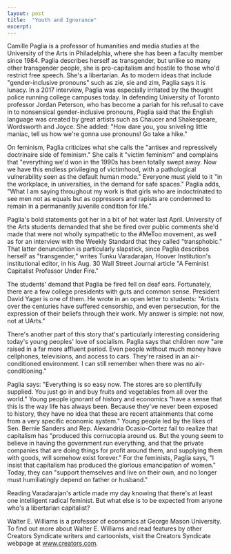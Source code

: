 ```yaml
---
layout: post
title:  "Youth and Ignorance"
excerpt:
---
```




Camille Paglia is a professor of humanities and media studies at the University of the Arts in Philadelphia, where she has been a faculty member since 1984. Paglia describes herself as transgender, but unlike so many other transgender people, she is pro-capitalism and hostile to those who'd restrict free speech. She's a libertarian. As to modern ideas that include "gender-inclusive pronouns" such as zie, sie and zim, Paglia says it is lunacy. In a 2017 interview, Paglia was especially irritated by the thought police running college campuses today. In defending University of Toronto professor Jordan Peterson, who has become a pariah for his refusal to cave in to nonsensical gender-inclusive pronouns, Paglia said that the English language was created by great artists such as Chaucer and Shakespeare, Wordsworth and Joyce. She added: "How dare you, you sniveling little maniac, tell us how we're gonna use pronouns! Go take a hike."

On feminism, Paglia criticizes what she calls the "antisex and repressively doctrinaire side of feminism." She calls it "victim feminism" and complains that "everything we'd won in the 1990s has been totally swept away. Now we have this endless privileging of victimhood, with a pathological vulnerability seen as the default human mode." Everyone must yield to it "in the workplace, in universities, in the demand for safe spaces." Paglia adds, "What I am saying throughout my work is that girls who are indoctrinated to see men not as equals but as oppressors and rapists are condemned to remain in a permanently juvenile condition for life."

Paglia's bold statements got her in a bit of hot water last April. University of the Arts students demanded that she be fired over public comments she'd made that were not wholly sympathetic to the #MeToo movement, as well as for an interview with the Weekly Standard that they called "transphobic." That latter denunciation is particularly slapstick, since Paglia describes herself as "transgender," writes Tunku Varadarajan, Hoover Institution's institutional editor, in his Aug. 30 Wall Street Journal article "A Feminist Capitalist Professor Under Fire." 

The students' demand that Paglia be fired fell on deaf ears. Fortunately, there are a few college presidents with guts and common sense. President David Yager is one of them. He wrote in an open letter to students: "Artists over the centuries have suffered censorship, and even persecution, for the expression of their beliefs through their work. My answer is simple: not now, not at UArts."

There's another part of this story that's particularly interesting considering today's young peoples' love of socialism. Paglia says that children now "are raised in a far more affluent period. Even people without much money have cellphones, televisions, and access to cars. They're raised in an air-conditioned environment. I can still remember when there was no air-conditioning."



Paglia says: "Everything is so easy now. The stores are so plentifully supplied. You just go in and buy fruits and vegetables from all over the world." Young people ignorant of history and economics "have a sense that this is the way life has always been. Because they've never been exposed to history, they have no idea that these are recent attainments that come from a very specific economic system." Young people led by the likes of Sen. Bernie Sanders and Rep. Alexandria Ocasio-Cortez fail to realize that capitalism has "produced this cornucopia around us. But the young seem to believe in having the government run everything, and that the private companies that are doing things for profit around them, and supplying them with goods, will somehow exist forever." For the feminists, Paglia says, "I insist that capitalism has produced the glorious emancipation of women." Today, they can "support themselves and live on their own, and no longer must humiliatingly depend on father or husband."

Reading Varadarajan's article made my day knowing that there's at least one intelligent radical feminist. But what else is to be expected from anyone who's a libertarian capitalist?

Walter E. Williams is a professor of economics at George Mason University. To find out more about Walter E. Williams and read features by other Creators Syndicate writers and cartoonists, visit the Creators Syndicate webpage at www.creators.com.
